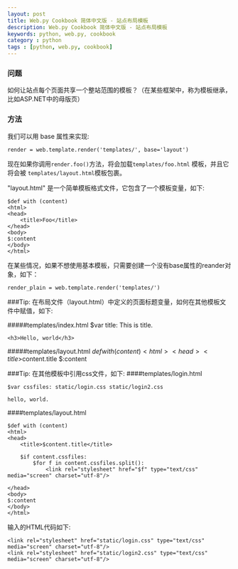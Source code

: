 ```yaml
---
layout: post
title: Web.py Cookbook 简体中文版 - 站点布局模板
description: Web.py Cookbook 简体中文版 - 站点布局模板
keywords: python, web.py, cookbook
category : python
tags : [python, web.py, cookbook]
---
```


### 问题

如何让站点每个页面共享一个整站范围的模板？（在某些框架中，称为模板继承，比如ASP.NET中的母版页）

### 方法

我们可以用 base 属性来实现:
    
    render = web.template.render('templates/', base='layout')
    
现在如果你调用`render.foo()`方法，将会加载`templates/foo.html` 模板，并且它将会被 `templates/layout.html`模板包裹。

 "layout.html" 是一个简单模板格式文件，它包含了一个模板变量，如下:

    $def with (content)
    <html>
    <head>
        <title>Foo</title>
    </head>
    <body>
    $:content
    </body>
    </html>

在某些情况，如果不想使用基本模板，只需要创建一个没有base属性的reander对象，如下：

    render_plain = web.template.render('templates/')
    
###Tip: 在布局文件（layout.html）中定义的页面标题变量，如何在其他模板文件中赋值，如下:

#####templates/index.html
    $var title: This is title.

    <h3>Hello, world</h3>

#####templates/layout.html
    $def with (content)
    <html>
    <head>
        <title>$content.title</title>
    </head>
    <body>
    $:content
    </body>
    </html>

###Tip: 在其他模板中引用css文件，如下:
####templates/login.html

    $var cssfiles: static/login.css static/login2.css

    hello, world.

####templates/layout.html

    $def with (content)
    <html>
    <head>
        <title>$content.title</title>

        $if content.cssfiles:
            $for f in content.cssfiles.split():
                <link rel="stylesheet" href="$f" type="text/css" media="screen" charset="utf-8"/>

    </head>
    <body>
    $:content
    </body>
    </html>

输入的HTML代码如下:

    <link rel="stylesheet" href="static/login.css" type="text/css" media="screen" charset="utf-8"/>
    <link rel="stylesheet" href="static/login2.css" type="text/css" media="screen" charset="utf-8"/>